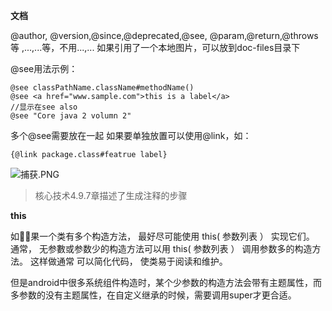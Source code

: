 

**文档**

@author, @version,@since,@deprecated,@see, @param,@return,@throws等 ,...,...等，不用...,... 如果引用了一个本地图片，可以放到doc-files目录下

@see用法示例：

```text
@see classPathName.className#methodName()
@see <a href="www.sample.com">this is a label</a>
//显示在see also
@see "Core java 2 volumn 2"
```

多个@see需要放在一起 如果要单独放置可以使用@link，如：

```text
{@link package.class#featrue label}
```

![&#x6355;&#x83B7;.PNG](https://upload-images.jianshu.io/upload_images/1936727-53b27b41ed675e20.PNG?imageMogr2/auto-orient/strip%7CimageView2/2/w/1240)

> 核心技术4.9.7章描述了生成注释的步骤

**this**

 如果一个类有多个构造方法， 最好尽可能使用 this\( 参数列表 ） 实现它们。 通常， 无参數或参数少的构造方法可以用 this\( 参数列表 ） 调用参数多的构造方法。 这样做通常 可以简化代码， 使类易于阅读和维护。

但是android中很多系统组件构造时，某个少参数的构造方法会带有主题属性，而多参数的没有主题属性，在自定义继承的时候，需要调用super才更合适。